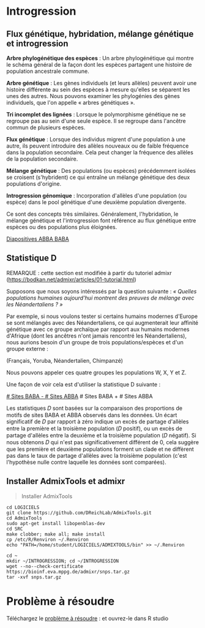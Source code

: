 # Introgression

## Flux génétique, hybridation, mélange génétique et introgression


**Arbre phylogénétique des espèces** : Un arbre phylogénétique qui montre le schéma général de la façon dont les espèces partagent une histoire de population ancestrale commune.

**Arbre génétique** : Les gènes individuels (et leurs allèles) peuvent avoir une histoire différente au sein des espèces à mesure qu'elles se séparent les unes des autres. Nous pouvons examiner les phylogénies des gènes individuels, que l'on appelle « arbres génétiques ».

**Tri incomplet des lignées** : Lorsque le polymorphisme génétique ne se regroupe pas au sein d'une seule espèce. Il se regroupe dans l'ancêtre commun de plusieurs espèces.

**Flux génétique** : Lorsque des individus migrent d'une population à une autre, ils peuvent introduire des allèles nouveaux ou de faible fréquence dans la population secondaire. Cela peut changer la fréquence des allèles de la population secondaire.

**Mélange génétique** : Des populations (ou espèces) précédemment isolées se croisent (s'hybrident) ce qui entraîne un mélange génétique des deux populations d'origine.

**Introgression génomique** : Incorporation d'allèles d'une population (ou espèce) dans le pool génétique d'une deuxième population divergente.

Ce sont des concepts très similaires. Généralement, l'hybridation, le mélange génétique et l'introgression font référence au flux génétique entre espèces ou des populations plus éloignées.

[Diapositives ABBA BABA](https://github.com/nomascus/ANT3814/blob/main/DIAPOSITIVES/ABBA-BABA_Francais.pdf)

## Statistique D

REMARQUE : cette section est modifiée à partir du tutoriel admixr (https://bodkan.net/admixr/articles/01-tutorial.html)

Supposons que nous soyons intéressés par la question suivante : _« Quelles populations humaines aujourd'hui montrent des preuves de mélange avec les Néandertaliens ? »_

Par exemple, si nous voulons tester si certains humains modernes d'Europe se sont mélangés avec des Néandertaliens, ce qui augmenterait leur affinité génétique avec ce groupe archaïque par rapport aux humains modernes d'Afrique (dont les ancêtres n'ont jamais rencontré les Néandertaliens), nous aurions besoin d'un groupe de trois populations/espèces et d'un groupe externe : 

(Français, Yoruba, Néandertalien, Chimpanzé)

Nous pouvons appeler ces quatre groupes les populations W, X, Y et Z.

Une façon de voir cela est d'utiliser la statistique D suivante :

<u># Sites BABA - # Sites ABBA</u>
\# Sites BABA + # Sites ABBA

Les statistiques 𝐷 sont basées sur la comparaison des proportions de motifs de sites BABA et ABBA observés dans les données. Un écart significatif de  𝐷 par rapport à zéro indique un excès de partage d'allèles entre la première et la troisième population (𝐷 positif), ou un excès de partage d'allèles entre la deuxième et la troisième population (𝐷 négatif). Si nous obtenons  𝐷 qui n'est pas significativement différent de 0, cela suggère que les première et deuxième populations forment un clade et ne diffèrent pas dans le taux de partage d'allèles avec la troisième population (c'est l'hypothèse nulle contre laquelle les données sont comparées).

## Installer AdmixTools et admixr

>Installer AdmixTools 
```
cd LOGICIELS
git clone https://github.com/DReichLab/AdmixTools.git
cd AdmixTools
sudo apt-get install libopenblas-dev
cd SRC
make clobber; make all; make install
cp /etc/R/Renviron ~/.Renviron
echo "PATH=/home/student/LOGICIELS/ADMIXTOOLS/bin" >> ~/.Renviron

cd ~
mkdir ~/INTROGRESSION; cd ~/INTROGRESSION
wget --no--check-certificate https://bioinf.eva.mppg.de/admixr/snps.tar.gz
tar -xvf snps.tar.gz
```

# Problème à résoudre
Téléchargez le [problème à résoudre](https://raw.githubusercontent.com/nomascus/ANT3814/main/PROBLEM_SETS/Introgression_problemSet_francais.rmd) : et ouvrez-le dans R studio
